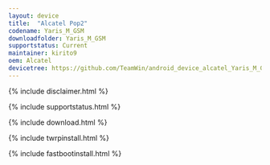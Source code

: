 ```yaml
---
layout: device
title:  "Alcatel Pop2"
codename: Yaris_M_GSM
downloadfolder: Yaris_M_GSM
supportstatus: Current
maintainer: kirito9
oem: Alcatel
devicetree: https://github.com/TeamWin/android_device_alcatel_Yaris_M_GSM
---
```


{% include disclaimer.html %}

{% include supportstatus.html %}


{% include download.html %}


{% include twrpinstall.html %}

{% include fastbootinstall.html %}